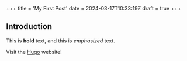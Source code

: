 +++
title = 'My First Post'
date = 2024-03-17T10:33:19Z
draft = true
+++
## Introduction

This is **bold** text, and this is *emphasized* text.

Visit the [Hugo](https://gohugo.io) website!